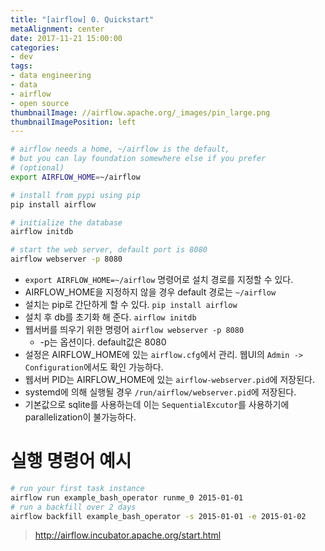 ```yaml
---
title: "[airflow] 0. Quickstart"
metaAlignment: center
date: 2017-11-21 15:00:00
categories:
- dev
tags:
- data engineering
- data
- airflow
- open source
thumbnailImage: //airflow.apache.org/_images/pin_large.png
thumbnailImagePosition: left
---
```


<!--more-->


```sh
# airflow needs a home, ~/airflow is the default,
# but you can lay foundation somewhere else if you prefer
# (optional)
export AIRFLOW_HOME=~/airflow

# install from pypi using pip
pip install airflow

# initialize the database
airflow initdb

# start the web server, default port is 8080
airflow webserver -p 8080
```

- `export AIRFLOW_HOME=~/airflow` 명령어로 설치 경로를 지정할 수 있다.
- AIRFLOW_HOME을 지정하지 않을 경우 default 경로는 `~/airflow`
- 설치는 pip로 간단하게 할 수 있다. `pip install airflow`
- 설치 후 db를 초기화 해 준다. `airflow initdb`
- 웹서버를 띄우기 위한 명령어 `airflow webserver -p 8080`
    - -p는 옵션이다. default값은 8080
- 설정은 AIRFLOW_HOME에 있는 `airflow.cfg`에서 관리. 웹UI의 `Admin -> Configuration`에서도 확인 가능하다.
- 웹서버 PID는 AIRFLOW_HOME에 있는 `airflow-webserver.pid`에 저장된다.
- systemd에 의해 실행될 경우 `/run/airflow/webserver.pid`에 저장된다. 
- 기본값으로 sqlite를 사용하는데 이는 `SequentialExcutor`를 사용하기에 parallelization이 불가능하다.


# 실행 명령어 예시 

```sh
# run your first task instance
airflow run example_bash_operator runme_0 2015-01-01
# run a backfill over 2 days
airflow backfill example_bash_operator -s 2015-01-01 -e 2015-01-02
```

> http://airflow.incubator.apache.org/start.html